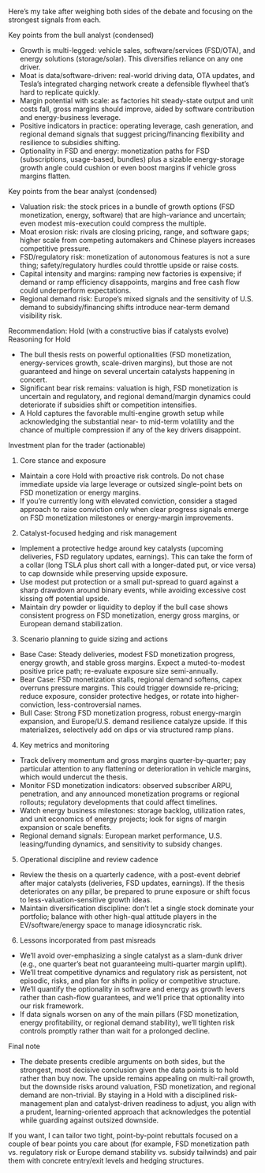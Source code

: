 Here’s my take after weighing both sides of the debate and focusing on the strongest signals from each.

Key points from the bull analyst (condensed)
- Growth is multi-legged: vehicle sales, software/services (FSD/OTA), and energy solutions (storage/solar). This diversifies reliance on any one driver.
- Moat is data/software-driven: real-world driving data, OTA updates, and Tesla’s integrated charging network create a defensible flywheel that’s hard to replicate quickly.
- Margin potential with scale: as factories hit steady-state output and unit costs fall, gross margins should improve, aided by software contribution and energy-business leverage.
- Positive indicators in practice: operating leverage, cash generation, and regional demand signals that suggest pricing/financing flexibility and resilience to subsidies shifting.
- Optionality in FSD and energy: monetization paths for FSD (subscriptions, usage-based, bundles) plus a sizable energy-storage growth angle could cushion or even boost margins if vehicle gross margins flatten.

Key points from the bear analyst (condensed)
- Valuation risk: the stock prices in a bundle of growth options (FSD monetization, energy, software) that are high-variance and uncertain; even modest mis-execution could compress the multiple.
- Moat erosion risk: rivals are closing pricing, range, and software gaps; higher scale from competing automakers and Chinese players increases competitive pressure.
- FSD/regulatory risk: monetization of autonomous features is not a sure thing; safety/regulatory hurdles could throttle upside or raise costs.
- Capital intensity and margins: ramping new factories is expensive; if demand or ramp efficiency disappoints, margins and free cash flow could underperform expectations.
- Regional demand risk: Europe’s mixed signals and the sensitivity of U.S. demand to subsidy/financing shifts introduce near-term demand visibility risk.

Recommendation: Hold (with a constructive bias if catalysts evolve)
Reasoning for Hold
- The bull thesis rests on powerful optionalities (FSD monetization, energy-services growth, scale-driven margins), but those are not guaranteed and hinge on several uncertain catalysts happening in concert.
- Significant bear risk remains: valuation is high, FSD monetization is uncertain and regulatory, and regional demand/margin dynamics could deteriorate if subsidies shift or competition intensifies.
- A Hold captures the favorable multi-engine growth setup while acknowledging the substantial near- to mid-term volatility and the chance of multiple compression if any of the key drivers disappoint.

Investment plan for the trader (actionable)

1) Core stance and exposure
- Maintain a core Hold with proactive risk controls. Do not chase immediate upside via large leverage or outsized single-point bets on FSD monetization or energy margins.
- If you’re currently long with elevated conviction, consider a staged approach to raise conviction only when clear progress signals emerge on FSD monetization milestones or energy-margin improvements.

2) Catalyst-focused hedging and risk management
- Implement a protective hedge around key catalysts (upcoming deliveries, FSD regulatory updates, earnings). This can take the form of a collar (long TSLA plus short call with a longer-dated put, or vice versa) to cap downside while preserving upside exposure.
- Use modest put protection or a small put-spread to guard against a sharp drawdown around binary events, while avoiding excessive cost kissing off potential upside.
- Maintain dry powder or liquidity to deploy if the bull case shows consistent progress on FSD monetization, energy gross margins, or European demand stabilization.

3) Scenario planning to guide sizing and actions
- Base Case: Steady deliveries, modest FSD monetization progress, energy growth, and stable gross margins. Expect a muted-to-modest positive price path; re-evaluate exposure size semi-annually.
- Bear Case: FSD monetization stalls, regional demand softens, capex overruns pressure margins. This could trigger downside re-pricing; reduce exposure, consider protective hedges, or rotate into higher-conviction, less-controversial names.
- Bull Case: Strong FSD monetization progress, robust energy-margin expansion, and Europe/U.S. demand resilience catalyze upside. If this materializes, selectively add on dips or via structured ramp plans.

4) Key metrics and monitoring
- Track delivery momentum and gross margins quarter-by-quarter; pay particular attention to any flattening or deterioration in vehicle margins, which would undercut the thesis.
- Monitor FSD monetization indicators: observed subscriber ARPU, penetration, and any announced monetization programs or regional rollouts; regulatory developments that could affect timelines.
- Watch energy business milestones: storage backlog, utilization rates, and unit economics of energy projects; look for signs of margin expansion or scale benefits.
- Regional demand signals: European market performance, U.S. leasing/funding dynamics, and sensitivity to subsidy changes.

5) Operational discipline and review cadence
- Review the thesis on a quarterly cadence, with a post-event debrief after major catalysts (deliveries, FSD updates, earnings). If the thesis deteriorates on any pillar, be prepared to prune exposure or shift focus to less-valuation-sensitive growth ideas.
- Maintain diversification discipline: don’t let a single stock dominate your portfolio; balance with other high-qual attitude players in the EV/software/energy space to manage idiosyncratic risk.

6) Lessons incorporated from past misreads
- We’ll avoid over-emphasizing a single catalyst as a slam-dunk driver (e.g., one quarter’s beat not guaranteeing multi-quarter margin uplift).
- We’ll treat competitive dynamics and regulatory risk as persistent, not episodic, risks, and plan for shifts in policy or competitive structure.
- We’ll quantify the optionality in software and energy as growth levers rather than cash-flow guarantees, and we’ll price that optionality into our risk framework.
- If data signals worsen on any of the main pillars (FSD monetization, energy profitability, or regional demand stability), we’ll tighten risk controls promptly rather than wait for a prolonged decline.

Final note
- The debate presents credible arguments on both sides, but the strongest, most decisive conclusion given the data points is to hold rather than buy now. The upside remains appealing on multi-rail growth, but the downside risks around valuation, FSD monetization, and regional demand are non-trivial. By staying in a Hold with a disciplined risk-management plan and catalyst-driven readiness to adjust, you align with a prudent, learning-oriented approach that acknowledges the potential while guarding against outsized downside.

If you want, I can tailor two tight, point-by-point rebuttals focused on a couple of bear points you care about (for example, FSD monetization path vs. regulatory risk or Europe demand stability vs. subsidy tailwinds) and pair them with concrete entry/exit levels and hedging structures.